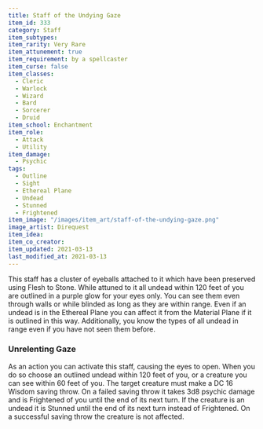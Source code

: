 ```yaml
---
title: Staff of the Undying Gaze
item_id: 333
category: Staff
item_subtypes: 
item_rarity: Very Rare
item_attunement: true
item_requirement: by a spellcaster
item_curse: false
item_classes: 
  - Cleric
  - Warlock
  - Wizard
  - Bard
  - Sorcerer
  - Druid
item_school: Enchantment
item_role: 
  - Attack
  - Utility
item_damage: 
  - Psychic
tags:
  - Outline
  - Sight
  - Ethereal Plane
  - Undead
  - Stunned
  - Frightened
item_image: "/images/item_art/staff-of-the-undying-gaze.png"
image_artist: Direquest
item_idea: 
item_co_creator: 
item_updated: 2021-03-13
last_modified_at: 2021-03-13
---
```


This staff has a cluster of eyeballs attached to it which have been preserved using <magic-spell>Flesh to Stone</magic-spell>. While attuned to it all undead within 120 feet of you are outlined in a purple glow for your eyes only. You can see them even through walls or while blinded as long as they are within range. Even if an undead is in the Ethereal Plane you can affect it from the Material Plane if it is outlined in this way. Additionally, you know the types of all undead in range even if you have not seen them before.

### Unrelenting Gaze
As an action you can activate this staff, causing the eyes to open. When you do so choose an outlined undead within 120 feet of you, or a creature you can see within 60 feet of you. The target creature must make a DC 16 Wisdom saving throw. On a failed saving throw it takes 3d8 psychic damage and is Frightened of you until the end of its next turn. If the creature is an undead it is Stunned until the end of its next turn instead of Frightened. On a successful saving throw the creature is not affected.
